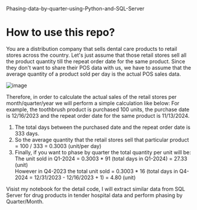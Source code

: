 Phasing-data-by-quarter-using-Python-and-SQL-Server

<h1>How to use this repo?</h1>

You are a distribution company that sells dental care products to retail stores across the country. Let's just assume that those retail stores sell all the product quantity till the repeat order date for the same product. Since they don't want to share their POS data with us, we have to assume that the average quantity of a product sold per day is the actual POS sales data.

![image](https://github.com/dustinnguyen1105/Phasing-data-by-quarter-implementing-Python-and-SQL-Server/assets/153787396/fe0c88ca-8898-4e03-b945-0e223231f9ab)

Therefore, in order to calculate the actual sales of the retail stores per month/quarter/year we will perform a simple calculation like below:
For example, the toothbrush product is purchased 100 units, the purchase date is 12/16/2023 and the repeat order date for the same product is 11/13/2024.
1. The total days between the purchased date and the repeat order date is 333 days.
2. So the average quantity that the retail stores sell that particular product = 100 / 333 = 0.3003 (unit/per day)
3. Finally, if you want to phase by quarter the total quantity per unit will be:
The unit sold in Q1-2024 = 0.3003 * 91 (total days in Q1-2024) = 27.33 (unit)<br>
However in Q4-2023 the total unit sold = 0.3003 * 16 (total days in Q4-2024 = 12/31/2023 - 12/16/2023 + 1) = 4.80 (unit)   

Visist my notebook for the detail code, I will extract similar data from SQL Server for drug products in tender hospital data and perform phasing by Quarter/Month.
